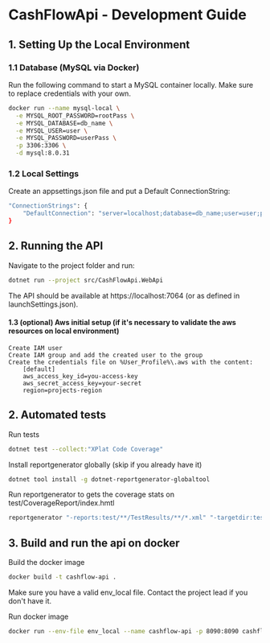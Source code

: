 # CashFlowApi - Development Guide

## 1. Setting Up the Local Environment

### 1.1 Database (MySQL via Docker)

Run the following command to start a MySQL container locally. Make sure to replace credentials with your own.

```bash
docker run --name mysql-local \
  -e MYSQL_ROOT_PASSWORD=rootPass \
  -e MYSQL_DATABASE=db_name \
  -e MYSQL_USER=user \
  -e MYSQL_PASSWORD=userPass \
  -p 3306:3306 \
  -d mysql:8.0.31
```

### 1.2 Local Settings
Create an appsettings.json file and put a Default ConnectionString:

```bash
"ConnectionStrings": {
    "DefaultConnection": "server=localhost;database=db_name;user=user;password=userPass;"
}
```

## 2. Running the API
Navigate to the project folder and run:
```bash
dotnet run --project src/CashFlowApi.WebApi
```

The API should be available at https://localhost:7064 (or as defined in launchSettings.json).

#### 1.3 (optional) Aws initial setup (if it's necessary to validate the aws resources on local environment)
    Create IAM user
    Create IAM group and add the created user to the group
    Create the credentials file on %User_Profile%\.aws with the content:
        [default]
        aws_access_key_id=you-access-key
        aws_secret_access_key=your-secret
        region=projects-region

## 2. Automated tests
Run tests
```bash
dotnet test --collect:"XPlat Code Coverage"
```

Install reportgenerator globally (skip if you already have it)
```bash
dotnet tool install -g dotnet-reportgenerator-globaltool
```

Run reportgenerator to gets the coverage stats on test/CoverageReport/index.hmtl
```bash
reportgenerator "-reports:test/**/TestResults/**/*.xml" "-targetdir:test/CoverageReport" -reporttypes:Html
```

## 3. Build and run the api on docker
Build the docker image
```bash
docker build -t cashflow-api .
```

Make sure you have a valid env_local file. Contact the project lead if you don't have it.

Run docker image
```bash
docker run --env-file env_local --name cashflow-api -p 8090:8090 cashflow-api
```